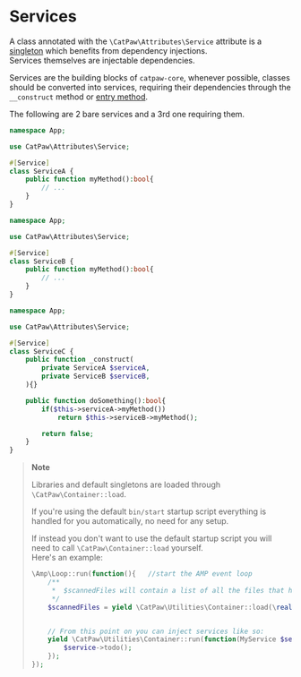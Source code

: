 # Services


A class annotated with the `\CatPaw\Attributes\Service` attribute is a [singleton](https://en.wikipedia.org/wiki/Singleton_pattern) which benefits from dependency injections.<br/>
Services themselves are injectable dependencies.


Services are the building blocks of `catpaw-core`, whenever possible, classes should be converted into services, requiring their dependencies through the `__construct` method or [entry method](https://github.com/tncrazvan/catpaw-core/blob/main/docs/5.Entry.md).


The following are 2 bare services and a 3rd one requiring them.

```php
namespace App;

use CatPaw\Attributes\Service;

#[Service]
class ServiceA {
    public function myMethod():bool{
        // ...
    }
}
```

```php
namespace App;

use CatPaw\Attributes\Service;

#[Service]
class ServiceB {
    public function myMethod():bool{
        // ...
    }
}
```

```php
namespace App;

use CatPaw\Attributes\Service;

#[Service]
class ServiceC {
    public function _construct(
        private ServiceA $serviceA,
        private ServiceB $serviceB,
    ){}

    public function doSomething():bool{
        if($this->serviceA->myMethod())
            return $this->serviceB->myMethod();

        return false;
    }
}
```

> **Note**
>
>Libraries and default singletons are loaded through `\CatPaw\Container::load`.
>
> If you're using the default `bin/start` startup script everything is handled for you automatically, no need for any setup.
> 
> If instead you don't want to use the default startup script you will need to call `\CatPaw\Container::load` yourself.<br/>
> Here's an example:<br/>
> 
> ```php
> \Amp\Loop::run(function(){   //start the AMP event loop
>     /**
>      *  $scannedFiles will contain a list of all the files that have been scanned.
>      */
>     $scannedFiles = yield \CatPaw\Utilities\Container::load(\realpath('./src/lib'));
> 
> 
>     // From this point on you can inject services like so:
>     yield \CatPaw\Utilities\Container::run(function(MyService $service){
>         $service->todo();
>     });
> });
> 
> ```
